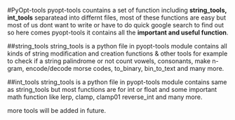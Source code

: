 #PyOpt-tools
pyopt-tools countains a set of function including **string_tools, int_tools** separatead into differnt files, most of these functions are easy but most of us dont want to write or have to do quick google search to find out so here comes pyopt-tools it contains all the **important and useful function**.

##string_tools
string_tools is a python file in pyopt-tools module contains all kinds of string modification and creation functions & other tools for example to check if a string palindrome or not count vowels, consonants, make n-gram, encode/decode morse codes, to_binary, bin_to_text and many more.

##int_tools
string_tools is a python file in pyopt-tools module contains same as string_tools but most functions are for int or float and some important math function like lerp, clamp, clamp01 reverse_int and many more.


more tools will be added in future.
